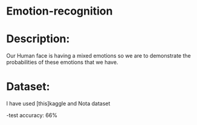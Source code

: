 #  Emotion-recognition


# Description:
Our Human face is having a mixed emotions so we are to demonstrate the probabilities of these emotions that we have.


# Dataset:
I have used [this]kaggle and Nota dataset

-test accuracy: 66%


